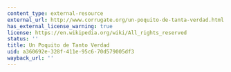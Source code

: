 ```yaml
---
content_type: external-resource
external_url: http://www.corrugate.org/un-poquito-de-tanta-verdad.html
has_external_license_warning: true
license: https://en.wikipedia.org/wiki/All_rights_reserved
status: ''
title: Un Poquito de Tanto Verdad
uid: a360692e-328f-411e-95c6-70d579005df3
wayback_url: ''
---
```

